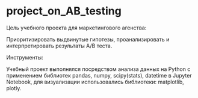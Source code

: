 # project_on_AB_testing
Цель учебного проекта для маркетингового агенства: 

Приоритизировать выдвинутые гипотезы, проанализировать и интерпретировать результаты А/В теста. 

Инструменты: 

Учебный проект выполнялся посредством анализа данных на Python с применением библиотек pandas, numpy, scipy(stats), datetime в Jupyter Notebook, для визуализации использовались библиотеки: matplotlib, plotly.
